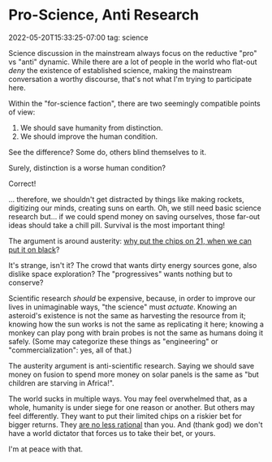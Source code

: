 # Pro-Science, Anti Research
2022-05-20T15:33:25-07:00
tag: science

Science discussion in the mainstream always focus on the reductive "pro" vs "anti" dynamic. While there are
a lot of people in the world who flat-out _deny_ the existence of established science, making the mainstream
conversation a worthy discourse, that's not what I'm trying to participate here.

Within the "for-science faction", there are two seemingly compatible points of view:

1. We should save humanity from distinction.
2. We should improve the human condition.

See the difference? Some do, others blind themselves to it.

Surely, distinction is a worse human condition?

Correct!

... therefore, we shouldn't get distracted by things like making rockets, digitizing our minds, creating suns
on earth. Oh, we still need basic science research but... if we could spend money on saving ourselves, those
far-out ideas should take a chill pill. Survival is the most important thing!

The argument is around austerity: [why put the chips on 21, when we can put it on black][1]?

It's strange, isn't it? The crowd that wants dirty energy sources gone, also dislike space exploration? The
"progressives" wants nothing but to conserve?

Scientific research _should_ be expensive, because, in order to improve our lives in unimaginable ways, "the
science" must _actuate_. Knowing an asteroid's existence is not the same as harvesting the resource from it;
knowing how the sun works is not the same as replicating it here; knowing a monkey can play pong with brain
probes is not the same as humans doing it safely. (Some may categorize these things as "engineering" or
"commercialization": yes, all of that.)

The austerity argument is anti-scientific research. Saying we should save money on fusion to spend more money
on solar panels is the same as "but children are starving in Africa!".

The world sucks in multiple ways. You may feel overwhelmed that, as a whole, humanity is under siege for one
reason or another. But others may feel differently. They want to put their limited chips on a riskier bet for
bigger returns. They [are no less rational][2] than you. And (thank god) we don't have a world dictator that
forces us to take their bet, or yours.

I'm at peace with that. 

[1]: https://en.wikipedia.org/wiki/Roulette
[2]: https://en.wikipedia.org/wiki/Expected_value
